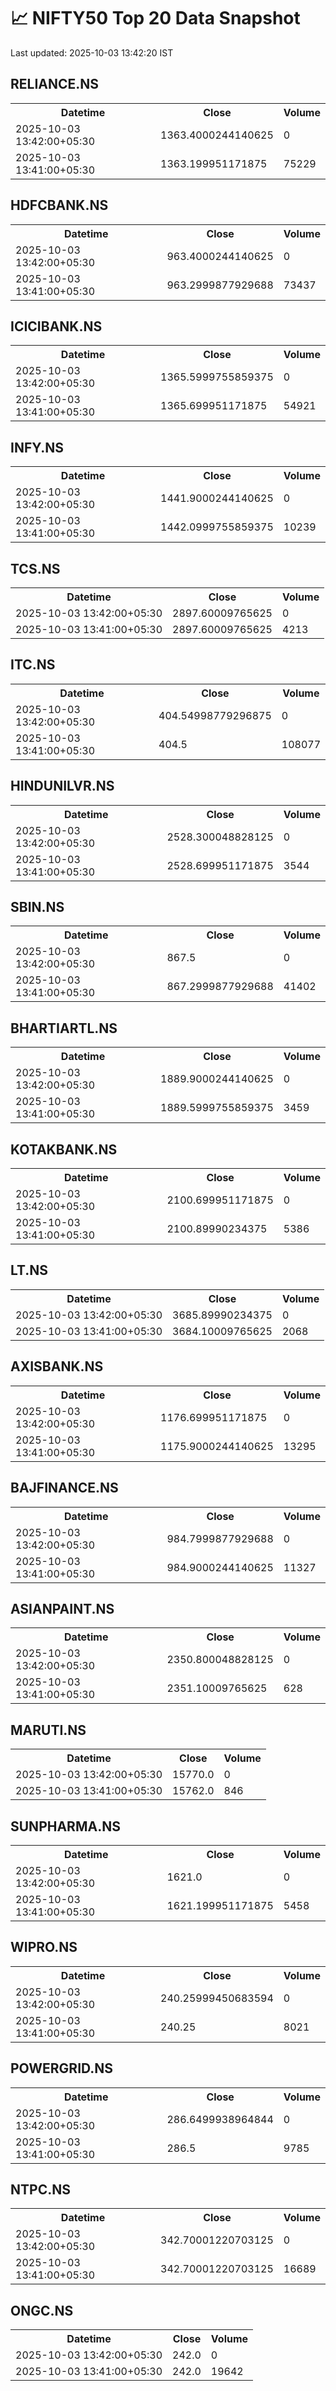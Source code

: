# 📈 NIFTY50 Top 20 Data Snapshot

Last updated: 2025-10-03 13:42:20 IST

## RELIANCE.NS

<table>
  <tr><th>Datetime</th><th>Close</th><th>Volume</th></tr>
  <tr><td>2025-10-03 13:42:00+05:30</td><td>1363.4000244140625</td><td>0</td></tr>
  <tr><td>2025-10-03 13:41:00+05:30</td><td>1363.199951171875</td><td>75229</td></tr>
</table>

## HDFCBANK.NS

<table>
  <tr><th>Datetime</th><th>Close</th><th>Volume</th></tr>
  <tr><td>2025-10-03 13:42:00+05:30</td><td>963.4000244140625</td><td>0</td></tr>
  <tr><td>2025-10-03 13:41:00+05:30</td><td>963.2999877929688</td><td>73437</td></tr>
</table>

## ICICIBANK.NS

<table>
  <tr><th>Datetime</th><th>Close</th><th>Volume</th></tr>
  <tr><td>2025-10-03 13:42:00+05:30</td><td>1365.5999755859375</td><td>0</td></tr>
  <tr><td>2025-10-03 13:41:00+05:30</td><td>1365.699951171875</td><td>54921</td></tr>
</table>

## INFY.NS

<table>
  <tr><th>Datetime</th><th>Close</th><th>Volume</th></tr>
  <tr><td>2025-10-03 13:42:00+05:30</td><td>1441.9000244140625</td><td>0</td></tr>
  <tr><td>2025-10-03 13:41:00+05:30</td><td>1442.0999755859375</td><td>10239</td></tr>
</table>

## TCS.NS

<table>
  <tr><th>Datetime</th><th>Close</th><th>Volume</th></tr>
  <tr><td>2025-10-03 13:42:00+05:30</td><td>2897.60009765625</td><td>0</td></tr>
  <tr><td>2025-10-03 13:41:00+05:30</td><td>2897.60009765625</td><td>4213</td></tr>
</table>

## ITC.NS

<table>
  <tr><th>Datetime</th><th>Close</th><th>Volume</th></tr>
  <tr><td>2025-10-03 13:42:00+05:30</td><td>404.54998779296875</td><td>0</td></tr>
  <tr><td>2025-10-03 13:41:00+05:30</td><td>404.5</td><td>108077</td></tr>
</table>

## HINDUNILVR.NS

<table>
  <tr><th>Datetime</th><th>Close</th><th>Volume</th></tr>
  <tr><td>2025-10-03 13:42:00+05:30</td><td>2528.300048828125</td><td>0</td></tr>
  <tr><td>2025-10-03 13:41:00+05:30</td><td>2528.699951171875</td><td>3544</td></tr>
</table>

## SBIN.NS

<table>
  <tr><th>Datetime</th><th>Close</th><th>Volume</th></tr>
  <tr><td>2025-10-03 13:42:00+05:30</td><td>867.5</td><td>0</td></tr>
  <tr><td>2025-10-03 13:41:00+05:30</td><td>867.2999877929688</td><td>41402</td></tr>
</table>

## BHARTIARTL.NS

<table>
  <tr><th>Datetime</th><th>Close</th><th>Volume</th></tr>
  <tr><td>2025-10-03 13:42:00+05:30</td><td>1889.9000244140625</td><td>0</td></tr>
  <tr><td>2025-10-03 13:41:00+05:30</td><td>1889.5999755859375</td><td>3459</td></tr>
</table>

## KOTAKBANK.NS

<table>
  <tr><th>Datetime</th><th>Close</th><th>Volume</th></tr>
  <tr><td>2025-10-03 13:42:00+05:30</td><td>2100.699951171875</td><td>0</td></tr>
  <tr><td>2025-10-03 13:41:00+05:30</td><td>2100.89990234375</td><td>5386</td></tr>
</table>

## LT.NS

<table>
  <tr><th>Datetime</th><th>Close</th><th>Volume</th></tr>
  <tr><td>2025-10-03 13:42:00+05:30</td><td>3685.89990234375</td><td>0</td></tr>
  <tr><td>2025-10-03 13:41:00+05:30</td><td>3684.10009765625</td><td>2068</td></tr>
</table>

## AXISBANK.NS

<table>
  <tr><th>Datetime</th><th>Close</th><th>Volume</th></tr>
  <tr><td>2025-10-03 13:42:00+05:30</td><td>1176.699951171875</td><td>0</td></tr>
  <tr><td>2025-10-03 13:41:00+05:30</td><td>1175.9000244140625</td><td>13295</td></tr>
</table>

## BAJFINANCE.NS

<table>
  <tr><th>Datetime</th><th>Close</th><th>Volume</th></tr>
  <tr><td>2025-10-03 13:42:00+05:30</td><td>984.7999877929688</td><td>0</td></tr>
  <tr><td>2025-10-03 13:41:00+05:30</td><td>984.9000244140625</td><td>11327</td></tr>
</table>

## ASIANPAINT.NS

<table>
  <tr><th>Datetime</th><th>Close</th><th>Volume</th></tr>
  <tr><td>2025-10-03 13:42:00+05:30</td><td>2350.800048828125</td><td>0</td></tr>
  <tr><td>2025-10-03 13:41:00+05:30</td><td>2351.10009765625</td><td>628</td></tr>
</table>

## MARUTI.NS

<table>
  <tr><th>Datetime</th><th>Close</th><th>Volume</th></tr>
  <tr><td>2025-10-03 13:42:00+05:30</td><td>15770.0</td><td>0</td></tr>
  <tr><td>2025-10-03 13:41:00+05:30</td><td>15762.0</td><td>846</td></tr>
</table>

## SUNPHARMA.NS

<table>
  <tr><th>Datetime</th><th>Close</th><th>Volume</th></tr>
  <tr><td>2025-10-03 13:42:00+05:30</td><td>1621.0</td><td>0</td></tr>
  <tr><td>2025-10-03 13:41:00+05:30</td><td>1621.199951171875</td><td>5458</td></tr>
</table>

## WIPRO.NS

<table>
  <tr><th>Datetime</th><th>Close</th><th>Volume</th></tr>
  <tr><td>2025-10-03 13:42:00+05:30</td><td>240.25999450683594</td><td>0</td></tr>
  <tr><td>2025-10-03 13:41:00+05:30</td><td>240.25</td><td>8021</td></tr>
</table>

## POWERGRID.NS

<table>
  <tr><th>Datetime</th><th>Close</th><th>Volume</th></tr>
  <tr><td>2025-10-03 13:42:00+05:30</td><td>286.6499938964844</td><td>0</td></tr>
  <tr><td>2025-10-03 13:41:00+05:30</td><td>286.5</td><td>9785</td></tr>
</table>

## NTPC.NS

<table>
  <tr><th>Datetime</th><th>Close</th><th>Volume</th></tr>
  <tr><td>2025-10-03 13:42:00+05:30</td><td>342.70001220703125</td><td>0</td></tr>
  <tr><td>2025-10-03 13:41:00+05:30</td><td>342.70001220703125</td><td>16689</td></tr>
</table>

## ONGC.NS

<table>
  <tr><th>Datetime</th><th>Close</th><th>Volume</th></tr>
  <tr><td>2025-10-03 13:42:00+05:30</td><td>242.0</td><td>0</td></tr>
  <tr><td>2025-10-03 13:41:00+05:30</td><td>242.0</td><td>19642</td></tr>
</table>

